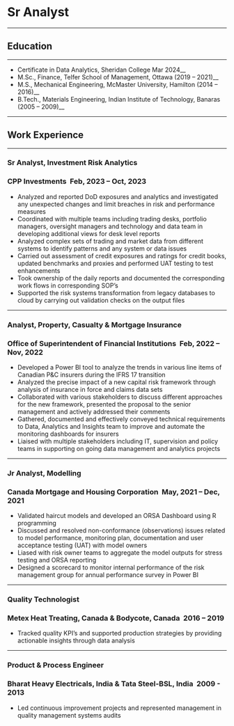 # Sr Analyst
********************************************************************************************************************************************
## Education
********************************************************************************************************************************************
-  Certificate in Data Analytics, Sheridan College           		                                           Mar 2024__
-  M.Sc., Finance, Telfer School of Management, Ottawa                                                    (2019 – 2021)__
-  M.S., Mechanical Engineering, McMaster University, Hamilton                                            (2014 – 2016)__
-  B.Tech., Materials Engineering, Indian Institute of Technology, Banaras                                (2005 – 2009)__
********************************************************************************************************************************************
## Work Experience
********************************************************************************************************************************************
### **Sr Analyst, Investment Risk Analytics**
### **CPP Investments ­ Feb, 2023 – Oct, 2023**
- Analyzed and reported DoD exposures and analytics and investigated any unexpected changes and limit breaches in risk and performance measures
- Coordinated with multiple teams including trading desks, portfolio managers, oversight managers and technology and data team in developing additional views for desk level reports
- Analyzed complex sets of trading and market data from different systems to identify patterns and any system or data issues
- Carried out assessment of credit exposures and ratings for credit books, updated benchmarks and proxies and performed UAT testing to test enhancements
- Took ownership of the daily reports and documented the corresponding work flows in corresponding SOP’s
- Supported the risk systems transformation from legacy databases to cloud by carrying out validation checks on the output files
********************************************************************************************************************************************
### **Analyst, Property, Casualty & Mortgage Insurance**
### **Office of Superintendent of Financial Institutions ­ Feb, 2022 – Nov, 2022**
- Developed a Power BI tool to analyze the trends in various line items of Canadian P&C insurers during the IFRS 17 transition
- Analyzed the precise impact of a new capital risk framework through analysis of insurance in force and claims data sets
- Collaborated with various stakeholders to discuss different approaches for the new framework, presented the proposal to the senior management and actively addressed their comments
- Gathered, documented and effectively conveyed technical requirements to Data, Analytics and Insights team to improve and automate the monitoring dashboards for insurers
- Liaised with multiple stakeholders including IT, supervision and policy teams in supporting on going data management and analytics projects
********************************************************************************************************************************************
### **Jr Analyst, Modelling**
### **Canada Mortgage and Housing Corporation ­ May, 2021 – Dec, 2021**
- Validated haircut models and developed an ORSA Dashboard using R programming 
- Discussed and resolved non-conformance (observations) issues related to model performance, monitoring plan, documentation and user acceptance testing (UAT) with model owners
- Liased with risk owner teams to aggregate the model outputs for stress testing and ORSA reporting 
- Designed a scorecard to monitor internal performance of the risk management group for annual performance survey in Power BI
********************************************************************************************************************************************
### **Quality Technologist**
### **Metex Heat Treating, Canada & Bodycote, Canada ­ 2016 – 2019**
- Tracked quality KPI’s and supported production strategies by providing actionable insights through data analysis
********************************************************************************************************************************************
### **Product & Process Engineer**
### **Bharat Heavy Electricals, India & Tata Steel-BSL, India ­ 2009 - 2013**
- Led continuous improvement projects and represented management in quality management systems audits



